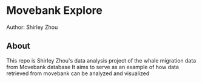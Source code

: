 # Movebank Explore
Author: Shirley Zhou

## About
This repo is Shirley Zhou's data analysis project of the whale migration data from Movebank database
It aims to serve as an example of how data retrieved from movebank can be analyzed and visualized 

